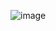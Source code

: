 ![image](https://github.com/onspatial/geolife-star/assets/80583546/e4bce6ca-e7c7-4303-a48b-367cfa302691)

